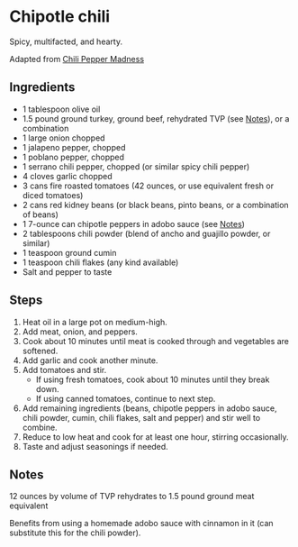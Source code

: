 # Chipotle chili

Spicy, multifacted, and hearty.

Adapted from [Chili Pepper Madness](https://www.chilipeppermadness.com/recipes/chipotle-chili/)

## Ingredients

- 1 tablespoon olive oil
- 1.5 pound ground turkey, ground beef, rehydrated TVP (see [Notes](#notes)), or a combination
- 1 large onion chopped
- 1 jalapeno pepper, chopped
- 1 poblano pepper, chopped
- 1 serrano chili pepper, chopped (or similar spicy chili pepper)
- 4 cloves garlic chopped
- 3 cans fire roasted tomatoes (42 ounces, or use equivalent fresh or diced tomatoes)
- 2 cans red kidney beans (or black beans, pinto beans, or a combination of beans)
- 1 7-ounce can chipotle peppers in adobo sauce (see [Notes](#notes))
- 2 tablespoons chili powder (blend of ancho and guajillo powder, or similar)
- 1 teaspoon ground cumin
- 1 teaspoon chili flakes (any kind available)
- Salt and pepper to taste

## Steps

1. Heat oil in a large pot on medium-high.
2. Add meat, onion, and peppers.
3. Cook about 10 minutes until meat is cooked through and vegetables are softened.
4. Add garlic and cook another minute.
5. Add tomatoes and stir.
    - If using fresh tomatoes, cook about 10 minutes until they break down.
    - If using canned tomatoes, continue to next step.
6. Add remaining ingredients (beans, chipotle peppers in adobo sauce, chili powder, cumin, chili flakes, salt and pepper) and stir well to combine.
7. Reduce to low heat and cook for at least one hour, stirring occasionally.
8. Taste and adjust seasonings if needed.

## Notes

12 ounces by volume of TVP rehydrates to 1.5 pound ground meat equivalent

Benefits from using a homemade adobo sauce with cinnamon in it (can substitute this for the chili powder).

